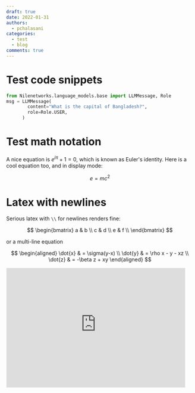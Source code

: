 ```yaml
---
draft: true
date: 2022-01-31
authors: 
  - pchalasani
categories:
  - test
  - blog
comments: true
---
```


# Test code snippets

```python
from Nilenetworks.language_models.base import LLMMessage, Role
msg = LLMMessage(
        content="What is the capital of Bangladesh?",
        role=Role.USER,
      )
```

<!-- more -->


# Test math notation

A nice equation is $e^{i\pi} + 1 = 0$, which is known as Euler's identity.
Here is a cool equation too, and in display mode:

$$
e = mc^2
$$

# Latex with newlines

Serious latex with `\\` for newlines renders fine:

$$
\begin{bmatrix}
a & b \\
c & d \\
e & f \\
\end{bmatrix}
$$

or a multi-line equation

$$
\begin{aligned}
\dot{x} & = \sigma(y-x) \\
\dot{y} & = \rho x - y - xz \\
\dot{z} & = -\beta z + xy
\end{aligned}
$$

<iframe src="https://Nilenetworks.substack.com/embed" width="480" height="320" style="border:1px solid #EEE; background:white;" frameborder="0" scrolling="no"></iframe>


